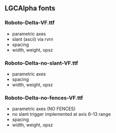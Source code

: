 LGCAlpha fonts
----------------------

### Roboto-Delta-VF.ttf

- parametric axes
- slant (ascii) via rvrn
- spacing
- width, weight, opsz

### Roboto-Delta-no-slant-VF.ttf

- parametric axes
- spacing
- width, weight, opsz

### Roboto-Delta-no-fences-VF.ttf

- parametric axes (NO FENCES)
- no slant trigger implemented at axis 6–13 range 
- spacing
- width, weight, opsz
